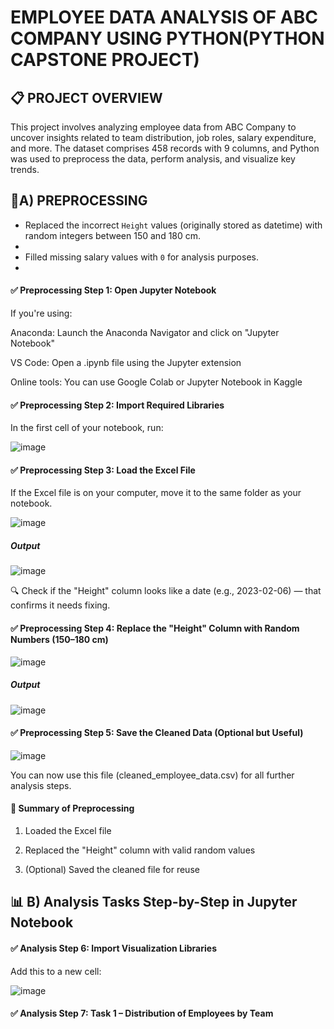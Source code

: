 # EMPLOYEE DATA ANALYSIS OF ABC COMPANY USING PYTHON(PYTHON CAPSTONE PROJECT)


## 📋 PROJECT OVERVIEW

This project involves analyzing employee data from ABC Company to uncover insights related to team distribution, job roles, salary expenditure, and more. The dataset comprises 458 records with 9 columns, and Python was used to preprocess the data, perform analysis, and visualize key trends.


## 🔧A) PREPROCESSING

- Replaced the incorrect `Height` values (originally stored as datetime) with random integers between 150 and 180 cm.
- 
- Filled missing salary values with `0` for analysis purposes.
- 

#### ✅ Preprocessing Step 1: Open Jupyter Notebook

If you're using:

Anaconda: Launch the Anaconda Navigator and click on "Jupyter Notebook"

VS Code: Open a .ipynb file using the Jupyter extension

Online tools: You can use Google Colab or Jupyter Notebook in Kaggle


#### ✅ Preprocessing Step 2: Import Required Libraries

In the first cell of your notebook, run:

![image](https://github.com/user-attachments/assets/3169b6eb-286b-41ea-9092-663e215a689c)


#### ✅ Preprocessing Step 3: Load the Excel File

If the Excel file is on your computer, move it to the same folder as your notebook.

![image](https://github.com/user-attachments/assets/83698a29-1e50-4351-a131-cdf8965f1b75)

##### Output

![image](https://github.com/user-attachments/assets/a3c63f60-6cdf-447b-9bb2-e96253927427)

🔍 Check if the "Height" column looks like a date (e.g., 2023-02-06) — that confirms it needs fixing.


#### ✅ Preprocessing Step 4: Replace the "Height" Column with Random Numbers (150–180 cm)


![image](https://github.com/user-attachments/assets/c9565197-8a0a-4280-aa4f-b7555f7c8bc6)


##### Output

![image](https://github.com/user-attachments/assets/547a7771-5af0-44c1-8ac6-96401d56504a)



#### ✅ Preprocessing Step 5: Save the Cleaned Data (Optional but Useful)

![image](https://github.com/user-attachments/assets/b6ac9642-0de0-4e20-a172-cb4d593e6692)


You can now use this file (cleaned_employee_data.csv) for all further analysis steps.


#### 🧼 Summary of Preprocessing

1. Loaded the Excel file

2. Replaced the "Height" column with valid random values

3. (Optional) Saved the cleaned file for reuse




## 📊 B) Analysis Tasks Step-by-Step in Jupyter Notebook


#### ✅ Analysis Step 6: Import Visualization Libraries

Add this to a new cell:

![image](https://github.com/user-attachments/assets/e2b23b49-f5ae-4ae1-b7d7-7be5d1ce8194)


#### ✅ Analysis Step 7: Task 1 – Distribution of Employees by Team









